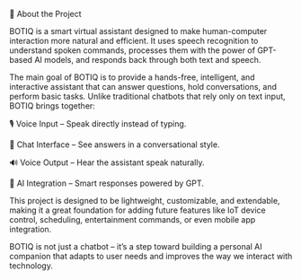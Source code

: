 📖 About the Project

BOTIQ is a smart virtual assistant designed to make human-computer interaction more natural and efficient. It uses speech recognition to understand spoken commands, processes them with the power of GPT-based AI models, and responds back through both text and speech.

The main goal of BOTIQ is to provide a hands-free, intelligent, and interactive assistant that can answer questions, hold conversations, and perform basic tasks. Unlike traditional chatbots that rely only on text input, BOTIQ brings together:

🎙️ Voice Input – Speak directly instead of typing.

💬 Chat Interface – See answers in a conversational style.

🔊 Voice Output – Hear the assistant speak naturally.

🧠 AI Integration – Smart responses powered by GPT.

This project is designed to be lightweight, customizable, and extendable, making it a great foundation for adding future features like IoT device control, scheduling, entertainment commands, or even mobile app integration.

BOTIQ is not just a chatbot – it’s a step toward building a personal AI companion that adapts to user needs and improves the way we interact with technology.

